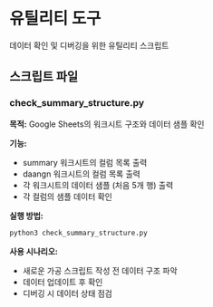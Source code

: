 # 유틸리티 도구

데이터 확인 및 디버깅을 위한 유틸리티 스크립트

## 스크립트 파일

### check_summary_structure.py
**목적:** Google Sheets의 워크시트 구조와 데이터 샘플 확인

**기능:**
- summary 워크시트의 컬럼 목록 출력
- daangn 워크시트의 컬럼 목록 출력
- 각 워크시트의 데이터 샘플 (처음 5개 행) 출력
- 각 컬럼의 샘플 데이터 확인

**실행 방법:**
```bash
python3 check_summary_structure.py
```

**사용 시나리오:**
- 새로운 가공 스크립트 작성 전 데이터 구조 파악
- 데이터 업데이트 후 확인
- 디버깅 시 데이터 상태 점검
